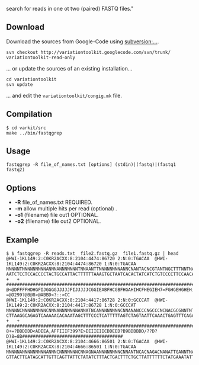 

search for reads in one ot two (paired) FASTQ files."

## Download ##
Download the sources from Google-Code using [subversion:...](http://subversion.apache.org/).
```
svn checkout http://variationtoolkit.googlecode.com/svn/trunk/ variationtoolkit-read-only
```
... or update the sources of an existing installation...
```
cd variationtoolkit
svn update
```
... and edit the `variationtoolkit/congig.mk` file.

## Compilation ##


```
$ cd varkit/src
make ../bin/fastqgrep
```


## Usage ##


```
fastqgrep -R file_of_names.txt [options] (stdin)|(fastq)|(fastq1 fastq2)
```


## Options ##

  * **-R** file\_of\_names.txt REQUIRED.
  * **-m** allow multiple hits per read  (optional) .
  * **-o1** (filename) file out1 OPTIONAL.
  * **-o2** (filename) file out2 OPTIONAL.


## Example ##


```
$ $ fastqgrep -R reads.txt  file2.fastq.gz  file1.fastq.gz | head
@HWI-1KL149:2:C0KR2ACXX:8:2104:4474:86720 2:N:0:TGACAA	@HWI-1KL149:2:C0KR2ACXX:8:2104:4474:86720 1:N:0:TGACAA
NNNNNTNNNNNNNNNANNNANNNNNNNTNNAANTTNNNNNNNNANNCNANTACNCGTANTNGCTTTNNTNANNACNNTTANATAGATTAGCAATCCTGNAC	AATCTCCTCCACCCCTACTGCCATTACTTTTTTAAAGTGCTAATCACACTATCATCTGTCCCCTTCCAACAAAAAAAAGAAAACCAGAAAAAAGAGTCCAG
+	+
#####################################################################################################	@<@DFFFFHDHGFIJGGGGJJJJJFIJJJJJCGGIEABFHCGBFHGAHIHCFHEGIEH7=FGHGEHGHEH;EFFDA?=@D299?@B@8>@ABBD<?::>CC
@HWI-1KL149:2:C0KR2ACXX:8:2104:4417:86728 2:N:0:GCCCAT	@HWI-1KL149:2:C0KR2ACXX:8:2104:4417:86728 1:N:0:GCCCAT
NNNNNCNNNNNNNNNCNNNANNNNNNNANNATNCANNNNNNNNCNNANANCCCNGCCCNCNACGCGNNTNTNNTANNCTGNACCTCCCCTATGAAGGTNCA	CTTAAGGCAGAGTCAAAAACACAAATAGCTTTCCCTCATTTTTAGTCTAGTAATTCAAACTGAGTTTCAGATTTAGCAGTGTAGATGGATCTATGATAGTA
+	+
#####################################################################################################	8+=?DBDDDD<ADEEA,AFFIIIF399?E>EEIIEIICDDEED?B9BDBBDD/??D?D)8=8B######################################
@HWI-1KL149:2:C0KR2ACXX:8:2104:4666:86501 2:N:0:TGACAA	@HWI-1KL149:2:C0KR2ACXX:8:2104:4666:86501 1:N:0:TGACAA
NNNNNANNNNNNNNNANNNCNNNNNNNCNNAGNAANNNNNNNNCNNANTNCACNAGACNANATTGANNTNANNGANNGGANAAATAGAAAAATCCAAANTT	GTTACTTGATAGCATTGTTCAGTTATTCTATATCTTTACTGACTTTCTGCTTATTTTTTCTATGAAATATTAAGAAATGAGTATAAAATCTCCAATGATAA

```





